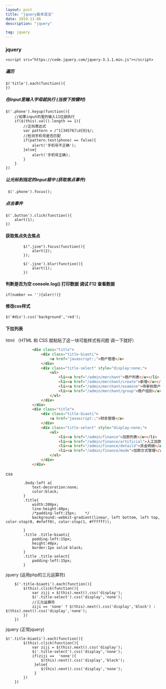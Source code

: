```yaml
---
layout: post
title: "jquery基本语法"
date: 2019-11-06 
description: "jquery"

tag: jquery
---   
```


### jquery 

``` 引入jquery
<script src="https://code.jquery.com/jquery-3.1.1.min.js"></script>  
```

##### 遍历

```
$('title').each(function(){
})
```

##### 在input里输入字母就执行  (当按下按键时)

```
$('.phone').keyup(function(){
    //如果input的里的输入11位就执行
    if($(this).val().length == 1){
    	//正则表达式
        var pattern = /^1[34578]\d{9}$/;
        //检测手机号是否匹配
        if(pattern.test(phone) == false){
            alert('手机号不正确');
        }else{
			alert('手机号正确);
		}
    }
})
```

##### 让光标到指定的input框中 (获取焦点事件)

`` $('.phone').focus();``

##### 点击事件

```
$('.button').click(function(){
    alert(1);
})
```

#### 获取焦点失去焦点

```
		$(".jine").focus(function(){
			alert(2);			
		});
		
		$('.jine').blur(function(){
			alert(1);
		})
```

#### 判断是否为空  console.log() 打印数据 调试 F12 查看数据 

`` if(number == ''){aler(!)}  ``

####  修改css样式

```
$('#div').css('background','red');
```

#### 下拉列表

html （HTML 和 CSS 就粘贴了这一块可能样式有问题 调一下就好）

```HTML
			<div class="title">
				<div class="title-biaoti">
					<a href="javascript:;">商户管理</a>
				</div>
				<div class="title-select" style="display:none;">
					<ul>
						<li><a href="/admin/merchant">商户列表</a></li>
						<li><a href="/admin/merchant/create">新增</a></li>
						<li><a href="/admin/merchant/examine">待审核商户列表</a>	</li>
						<li><a href="/admin/merchant/group">商户组别</a></li>
					</ul>
				</div>
			</div>
			<div class="title">
				<div class="title-biaoti">
					<a href="javascript:;">财务管理</a>
				</div>
				<div class="title-select" style="display:none;">
					<ul>
						<li><a href="/admin/finance">加款列表</a></li>
						<li><a href="/admin/finance/artificial">人工加款</a></li>
						<li><a href="/admin/finance/detaild">资金明细</a></li>
						<li><a href="/admin/finance/mode">加款方式管理</a></li>
					</ul>
				</div>
			</div>
```

css

```
		.body-left a{
			text-decoration:none;	
			color:black;
		}
		.title{
			width:200px;
			line-height:40px;
			/*padding-left:15px;	*/
			background:-webkit-gradient(linear, left bottom, left top, color-stop(0, #efeff0), color-stop(1, #ffffff));	

		}
		.title .title-biaoti{
			padding-left:15px;
			height:40px;
			border:1px solid black;
		}
		.title .title-select{
			padding-left:15px;
		}
```

jquery (运用php的三元运算符)

```PHP+JQUERY
	$('.title-biaoti').each(function(){
		$(this).click(function(){
			var ziji = $(this).next().css('display');
			$('.title-select').css('display','none');
			//三元运算符
			ziji == 'none' ? $(this).next().css('display','block') : $(this).next().css('display','none');
		})
	})
```

jquery (正常jquery)

```jquery
$('.title-biaoti').each(function(){
		$(this).click(function(){
			var ziji = $(this).next().css('display');
			$('.title-select').css('display','none');
			if(ziji ==  'none'){
			 	$(this).next().css('display','block');
			 }else{
		 		$(this).next().css('display','none');
			 }
		})
	})
```

